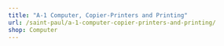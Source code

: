 ```yaml
---
title: "A-1 Computer, Copier-Printers and Printing"
url: /saint-paul/a-1-computer-copier-printers-and-printing/
shop: Computer
---
```

